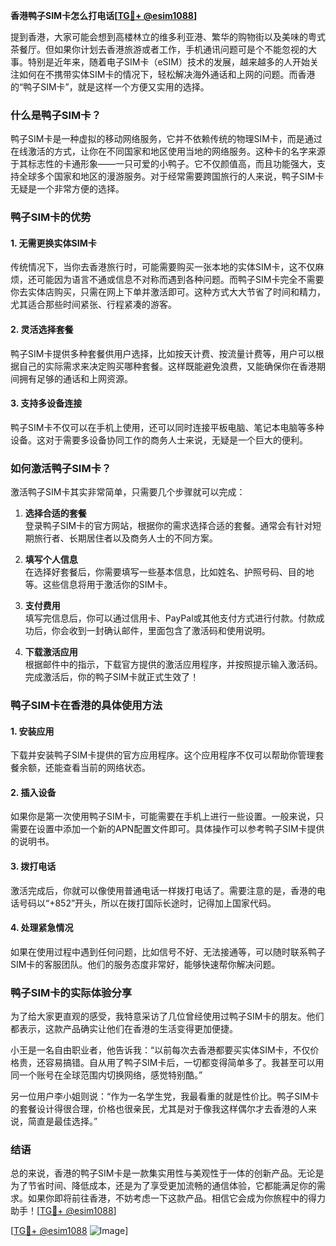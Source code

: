 **香港鸭子SIM卡怎么打电话[[TG💪+ @esim1088](https://t.me/s/esim1088)]**

提到香港，大家可能会想到高楼林立的维多利亚港、繁华的购物街以及美味的粤式茶餐厅。但如果你计划去香港旅游或者工作，手机通讯问题可是个不能忽视的大事。特别是近年来，随着电子SIM卡（eSIM）技术的发展，越来越多的人开始关注如何在不携带实体SIM卡的情况下，轻松解决海外通话和上网的问题。而香港的“鸭子SIM卡”，就是这样一个方便又实用的选择。

### 什么是鸭子SIM卡？

鸭子SIM卡是一种虚拟的移动网络服务，它并不依赖传统的物理SIM卡，而是通过在线激活的方式，让你在不同国家和地区使用当地的网络服务。这种卡的名字来源于其标志性的卡通形象——一只可爱的小鸭子。它不仅颜值高，而且功能强大，支持全球多个国家和地区的漫游服务。对于经常需要跨国旅行的人来说，鸭子SIM卡无疑是一个非常方便的选择。

### 鸭子SIM卡的优势

#### 1. **无需更换实体SIM卡**
   传统情况下，当你去香港旅行时，可能需要购买一张本地的实体SIM卡，这不仅麻烦，还可能因为语言不通或信息不对称而遇到各种问题。而鸭子SIM卡完全不需要你去实体店购买，只需在网上下单并激活即可。这种方式大大节省了时间和精力，尤其适合那些时间紧张、行程紧凑的游客。

#### 2. **灵活选择套餐**
   鸭子SIM卡提供多种套餐供用户选择，比如按天计费、按流量计费等，用户可以根据自己的实际需求来决定购买哪种套餐。这样既能避免浪费，又能确保你在香港期间拥有足够的通话和上网资源。

#### 3. **支持多设备连接**
   鸭子SIM卡不仅可以在手机上使用，还可以同时连接平板电脑、笔记本电脑等多种设备。这对于需要多设备协同工作的商务人士来说，无疑是一个巨大的便利。

### 如何激活鸭子SIM卡？

激活鸭子SIM卡其实非常简单，只需要几个步骤就可以完成：

1. **选择合适的套餐**  
   登录鸭子SIM卡的官方网站，根据你的需求选择合适的套餐。通常会有针对短期旅行者、长期居住者以及商务人士的不同方案。

2. **填写个人信息**  
   在选择好套餐后，你需要填写一些基本信息，比如姓名、护照号码、目的地等。这些信息将用于激活你的SIM卡。

3. **支付费用**  
   填写完信息后，你可以通过信用卡、PayPal或其他支付方式进行付款。付款成功后，你会收到一封确认邮件，里面包含了激活码和使用说明。

4. **下载激活应用**  
   根据邮件中的指示，下载官方提供的激活应用程序，并按照提示输入激活码。完成激活后，你的鸭子SIM卡就正式生效了！

### 鸭子SIM卡在香港的具体使用方法

#### 1. **安装应用**
   下载并安装鸭子SIM卡提供的官方应用程序。这个应用程序不仅可以帮助你管理套餐余额，还能查看当前的网络状态。

#### 2. **插入设备**
   如果你是第一次使用鸭子SIM卡，可能需要在手机上进行一些设置。一般来说，只需要在设置中添加一个新的APN配置文件即可。具体操作可以参考鸭子SIM卡提供的说明书。

#### 3. **拨打电话**
   激活完成后，你就可以像使用普通电话一样拨打电话了。需要注意的是，香港的电话号码以“+852”开头，所以在拨打国际长途时，记得加上国家代码。

#### 4. **处理紧急情况**
   如果在使用过程中遇到任何问题，比如信号不好、无法接通等，可以随时联系鸭子SIM卡的客服团队。他们的服务态度非常好，能够快速帮你解决问题。

### 鸭子SIM卡的实际体验分享

为了给大家更直观的感受，我特意采访了几位曾经使用过鸭子SIM卡的朋友。他们都表示，这款产品确实让他们在香港的生活变得更加便捷。

小王是一名自由职业者，他告诉我：“以前每次去香港都要买实体SIM卡，不仅价格贵，还容易搞错。自从用了鸭子SIM卡后，一切都变得简单多了。我甚至可以用同一个账号在全球范围内切换网络，感觉特别酷。”

另一位用户李小姐则说：“作为一名学生党，我最看重的就是性价比。鸭子SIM卡的套餐设计得很合理，价格也很亲民，尤其是对于像我这样偶尔才去香港的人来说，简直是最佳选择。”

### 结语

总的来说，香港的鸭子SIM卡是一款集实用性与美观性于一体的创新产品。无论是为了节省时间、降低成本，还是为了享受更加流畅的通信体验，它都能满足你的需求。如果你即将前往香港，不妨考虑一下这款产品。相信它会成为你旅程中的得力助手！[[TG💪+ @esim1088](https://t.me/s/esim1088)] 

[[TG💪+ @esim1088](https://t.me/s/esim1088) ![Image](https://i.postimg.cc/4NQfJmqS/Snipaste-2025-05-13-00-14-12.png)]